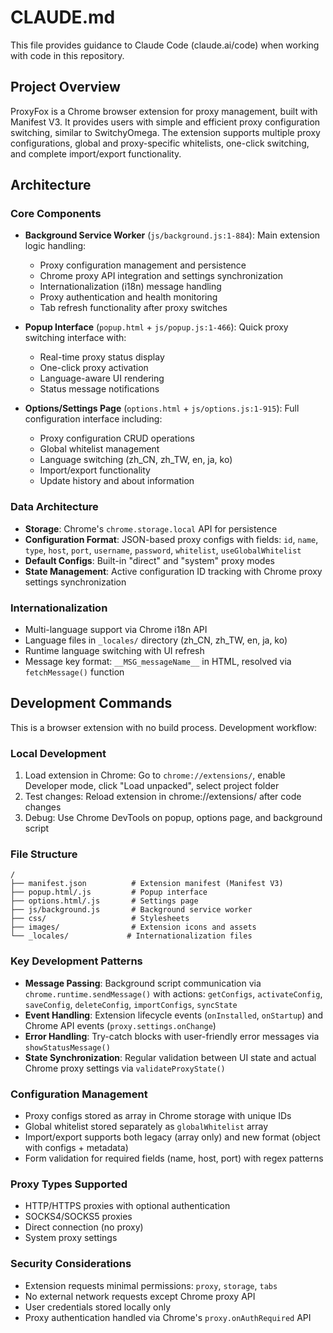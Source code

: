 # CLAUDE.md

This file provides guidance to Claude Code (claude.ai/code) when working with code in this repository.

## Project Overview

ProxyFox is a Chrome browser extension for proxy management, built with Manifest V3. It provides users with simple and efficient proxy configuration switching, similar to SwitchyOmega. The extension supports multiple proxy configurations, global and proxy-specific whitelists, one-click switching, and complete import/export functionality.

## Architecture

### Core Components

- **Background Service Worker** (`js/background.js:1-884`): Main extension logic handling:
  - Proxy configuration management and persistence
  - Chrome proxy API integration and settings synchronization  
  - Internationalization (i18n) message handling
  - Proxy authentication and health monitoring
  - Tab refresh functionality after proxy switches

- **Popup Interface** (`popup.html` + `js/popup.js:1-466`): Quick proxy switching interface with:
  - Real-time proxy status display
  - One-click proxy activation
  - Language-aware UI rendering
  - Status message notifications

- **Options/Settings Page** (`options.html` + `js/options.js:1-915`): Full configuration interface including:
  - Proxy configuration CRUD operations
  - Global whitelist management
  - Language switching (zh_CN, zh_TW, en, ja, ko)
  - Import/export functionality
  - Update history and about information

### Data Architecture

- **Storage**: Chrome's `chrome.storage.local` API for persistence
- **Configuration Format**: JSON-based proxy configs with fields: `id`, `name`, `type`, `host`, `port`, `username`, `password`, `whitelist`, `useGlobalWhitelist`
- **Default Configs**: Built-in "direct" and "system" proxy modes
- **State Management**: Active configuration ID tracking with Chrome proxy settings synchronization

### Internationalization

- Multi-language support via Chrome i18n API
- Language files in `_locales/` directory (zh_CN, zh_TW, en, ja, ko)
- Runtime language switching with UI refresh
- Message key format: `__MSG_messageName__` in HTML, resolved via `fetchMessage()` function

## Development Commands

This is a browser extension with no build process. Development workflow:

### Local Development
1. Load extension in Chrome: Go to `chrome://extensions/`, enable Developer mode, click "Load unpacked", select project folder
2. Test changes: Reload extension in chrome://extensions/ after code changes
3. Debug: Use Chrome DevTools on popup, options page, and background script

### File Structure
```
/
├── manifest.json          # Extension manifest (Manifest V3)
├── popup.html/.js         # Popup interface
├── options.html/.js       # Settings page  
├── js/background.js       # Background service worker
├── css/                   # Stylesheets
├── images/                # Extension icons and assets
└── _locales/             # Internationalization files
```

### Key Development Patterns

- **Message Passing**: Background script communication via `chrome.runtime.sendMessage()` with actions: `getConfigs`, `activateConfig`, `saveConfig`, `deleteConfig`, `importConfigs`, `syncState`
- **Event Handling**: Extension lifecycle events (`onInstalled`, `onStartup`) and Chrome API events (`proxy.settings.onChange`)
- **Error Handling**: Try-catch blocks with user-friendly error messages via `showStatusMessage()`
- **State Synchronization**: Regular validation between UI state and actual Chrome proxy settings via `validateProxyState()`

### Configuration Management

- Proxy configs stored as array in Chrome storage with unique IDs
- Global whitelist stored separately as `globalWhitelist` array
- Import/export supports both legacy (array only) and new format (object with configs + metadata)
- Form validation for required fields (name, host, port) with regex patterns

### Proxy Types Supported

- HTTP/HTTPS proxies with optional authentication
- SOCKS4/SOCKS5 proxies  
- Direct connection (no proxy)
- System proxy settings

### Security Considerations

- Extension requests minimal permissions: `proxy`, `storage`, `tabs`
- No external network requests except Chrome proxy API
- User credentials stored locally only
- Proxy authentication handled via Chrome's `proxy.onAuthRequired` API
